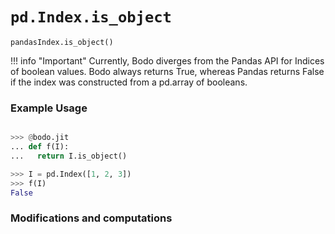# `pd.Index.is_object`

`pandasIndex.is_object()`


!!! info "Important"
    Currently, Bodo diverges from the Pandas API for Indices of boolean
    values. Bodo always returns True, whereas Pandas returns False if
    the index was constructed from a pd.array of booleans.

### Example Usage

```py

>>> @bodo.jit
... def f(I):
...   return I.is_object()

>>> I = pd.Index([1, 2, 3])
>>> f(I)
False
```

### Modifications and computations

